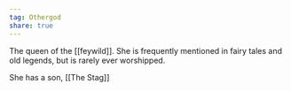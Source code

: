 ```yaml
---
tag: Othergod
share: true  
---
```

The queen of the [[feywild]]. She is frequently mentioned in fairy tales and old legends, but is rarely ever worshipped.

She has a son, [[The Stag]]